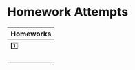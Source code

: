 # Homework Attempts

| Homeworks |
|-|
| [:one:](1) | |
|            | [Q1](hw1-i.jl.ipynb)        |
|            | [Q2](hw1-ii.jl.ipynb)       |
|            | [Q3](hw1-iii-iv-v.jl.ipynb) |
